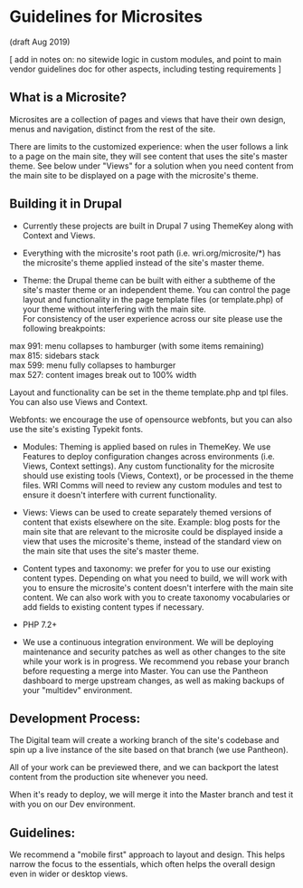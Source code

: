 Guidelines for Microsites
=========================

(draft Aug 2019) 

[ add in notes on: no sitewide logic in custom modules, and point to main vendor guidelines doc for other aspects, including testing requirements ] 

What is a Microsite?
--------------------

Microsites are a collection of pages and views that have their own design, menus and navigation, distinct from the rest of the site.  

There are limits to the customized experience: when the user follows a link to a page on the main site, they will see content that uses the site's master theme. See below under "Views" for a solution when you need content from the main site to be displayed on a page with the microsite's theme. 

Building it in Drupal
---------------------

-   Currently these projects are built in Drupal 7 using ThemeKey along with Context and Views. 

-   Everything with the microsite's root path (i.e. wri.org/microsite/*) has the microsite's theme applied instead of the site's master theme. 

-   Theme: the Drupal theme can be built with either a subtheme of the site's master theme or an independent theme. You can control the page layout and functionality in the page template files (or template.php) of your theme without interfering with the main site.\
    For consistency of the user experience across our site please use the following breakpoints: 

max 991: menu collapses to hamburger (with some items remaining)\
max 815: sidebars stack\
max 599: menu fully collapses to hamburger\
max 527: content images break out to 100% width 

Layout and functionality can be set in the theme template.php and tpl files. You can also use Views and Context. 

Webfonts: we encourage the use of opensource webfonts, but you can also use the site's existing Typekit fonts. 

-   Modules: Theming is applied based on rules in ThemeKey. We use Features to deploy configuration changes across environments (i.e. Views, Context settings). Any custom functionality for the microsite should use existing tools (Views, Context), or be processed in the theme files. WRI Comms will need to review any custom modules and test to ensure it doesn't interfere with current functionality. 

-   Views: Views can be used to create separately themed versions of content that exists elsewhere on the site. Example: blog posts for the main site that are relevant to the microsite could be displayed inside a view that uses the microsite's theme, instead of the standard view on the main site that uses the site's master theme. 

-   Content types and taxonomy: we prefer for you to use our existing content types. Depending on what you need to build, we will work with you to ensure the microsite's content doesn't interfere with the main site content. We can also work with you to create taxonomy vocabularies or add fields to existing content types if necessary. 

-   PHP 7.2+ 

-   We use a continuous integration environment. We will be deploying maintenance and security patches as well as other changes to the site while your work is in progress. We recommend you rebase your branch before requesting a merge into Master. You can use the Pantheon dashboard to merge upstream changes, as well as making backups of your "multidev" environment. 

Development Process:
--------------------

The Digital team will create a working branch of the site's codebase and spin up a live instance of the site based on that branch (we use Pantheon).  

All of your work can be previewed there, and we can backport the latest content from the production site whenever you need.  

When it's ready to deploy, we will merge it into the Master branch and test it with you on our Dev environment.  

Guidelines:
-----------

We recommend a "mobile first" approach to layout and design. This helps narrow the focus to the essentials, which often helps the overall design even in wider or desktop views.
